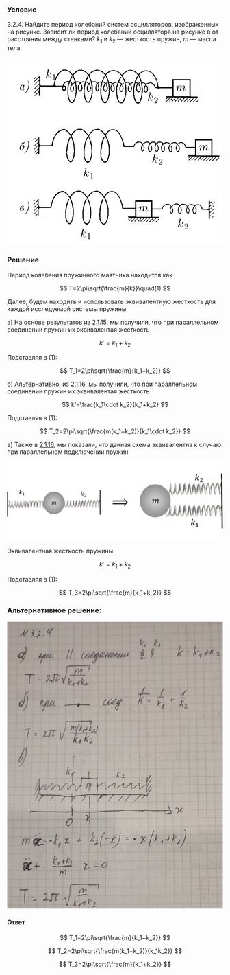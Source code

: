 ###  Условие

$3.2.4.$ Найдите период колебаний систем осцилляторов, изображенных на рисунке. Зависит ли период колебаний осциллятора на рисунке в от расстояния между стенками? $k_1$ и $k_2$ — жесткость пружин, $m$ — масса тела.

![ К задаче $3.2.4$ |762x658, 46%](../../img/3.2.4/3.2.4.png)

### Решение

Период колебания пружинного маятника находится как

$$
T=2\pi\sqrt{\frac{m}{k}}\quad(1)
$$

Далее, будем находить и использовать эквивалентную жесткость для каждой исследуемой системы пружины

а) На основе результатов из [2.1.15](../../2/2.1.15), мы получили, что при параллельном соединении пружин их эквивалентая жесткость

$$
k'=k_1+k_2
$$

Подставляя в $(1)$:

$$
T_1=2\pi\sqrt{\frac{m}{k_1+k_2}}
$$

б) Альтернативно, из [2.1.16](../../2/2.1.16), мы получили, что при параллельном соединении пружин их эквивалентая жесткость

$$
k'=\frac{k_1\cdot k_2}{k_1+k_2}
$$

Подставляя в $(1)$:

$$
T_2=2\pi\sqrt{\frac{m(k_1+k_2)}{k_1\cdot k_2}}
$$

в) Также в [2.1.16](../../2/2.1.16), мы показали, что данная схема эквивалентна к случаю при параллельном подключении пружин

![ Часть решения из 2.1.16 |1153x419, 67%](../../img/3.2.4/3.2.4_1.png)

Эквивалентная жесткость пружины

$$
k'=k_1+k_2
$$

Подставляя в $(1)$:

$$
T_3=2\pi\sqrt{\frac{m}{k_1+k_2}}
$$

###  Альтернативное решение:

![|578x767, 67%](../../img/3.2.4/01.jpg)

#### Ответ

$$
T_1=2\pi\sqrt{\frac{m}{k_1+k_2}}
$$

$$
T_2=2\pi\sqrt{\frac{m(k_1+k_2)}{k_1k_2}}
$$

$$
T_3=2\pi\sqrt{\frac{m}{k_1+k_2}}
$$